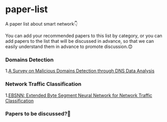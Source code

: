 # paper-list
A paper list about smart network:point_down:

You can add your recommended papers to this list by category, or you can add papers to the list that will be discussed in advance, 
so that we can easily understand them in advance to promote discussion.:blush:
### Domains Detection
1.[A Survey on Malicious Domains Detection through
DNS Data Analysis](https://arxiv.org/abs/1805.08426)
### Network Traffic Classification
1.[EBSNN: Extended Byte Segment Neural Network for Network Traffic Classification](https://ieeexplore.ieee.org/document/9503323)

### Papers to be discussed?:speech_balloon:
